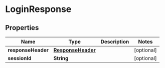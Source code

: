 
# LoginResponse

## Properties
Name | Type | Description | Notes
------------ | ------------- | ------------- | -------------
**responseHeader** | [**ResponseHeader**](ResponseHeader.md) |  |  [optional]
**sessionId** | **String** |  |  [optional]



